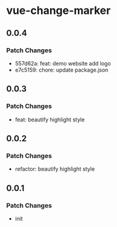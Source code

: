 # vue-change-marker

## 0.0.4

### Patch Changes

- 557d62a: feat: demo website add logo
- e7c5159: chore: update package.json

## 0.0.3

### Patch Changes

- feat: beautify highlight style

## 0.0.2

### Patch Changes

- refactor: beautify highlight style

## 0.0.1

### Patch Changes

- init
